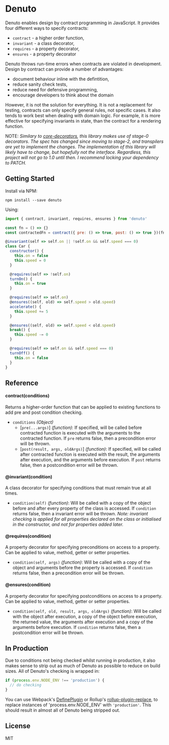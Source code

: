 # Denuto

Denuto enables design by contract programming in JavaScript. It provides four different ways to specify contracts:

* `contract` - a higher order function,
* `invariant` - a class decorator,
* `requires` - a property decorator,
* `ensures` - a property decorator

Denuto throws run-time errors when contracts are violated in development. Design by contract can provide a number of advantages:

* document behaviour inline with the defintition,
* reduce sanity check tests,
* reduce need for defensive programming,
* encourage developers to think about the domain

However, it is not the solution for everything. It is not a replacement for testing, contracts can only specify general rules, not specific cases. It also tends to work best when dealing with domain logic. For example, it is more effective for specifying invariants in state, than the contract for a rendering function.

NOTE: *Similary to [core-decorators][core-decorators], this library makes use of stage-0 decorators. The spec has changed since moving to stage-2, and transpilers are yet to implement the changes. The implementation of this library will likely have to change, but hopefully not the interface. Regardless, this project will not go to 1.0 until then. I recommend locking your dependency to PATCH.*

## Getting Started

Install via NPM:
```
npm install --save denuto
```

Using:
```javascript
import { contract, invariant, requires, ensures } from 'denuto'

const fn = () => {}
const contractedFn = contract({ pre: () => true, post: () => true })(fn)

@invariant(self => self.on || !self.on && self.speed === 0)
class Car {
  constructor() {
    this.on = false
    this.speed = 0
  }

  @requires(self => !self.on)
  turnOn() {
    this.on = true
  }

  @requires(self => self.on)
  @ensures((self, old) => self.speed > old.speed)
  accelerate() {
    this.speed += 5
  }

  @ensures((self, old) => self.speed < old.speed)
  break() {
    this.speed -= 0
  }

  @requires(self => self.on && self.speed === 0)
  turnOff() {
    this.on = false
  }
}
```

## Reference

#### contract(conditions)

Returns a higher-order function that can be applied to existing functions to add pre and post condition checking.

* `conditions` *(Object)*
  * [`pre(...args)`] *(function)*: If specified, will be called before contracted function is executed with the arguments to the contracted function. If `pre` returns false, then a precondition error will be thrown.
  * [`post(result, args, oldArgs)`] *(function)*: If specified, will be called after contracted function is executed with the result, the arguments after execution, and the arguments before execution. If `post` returns false, then a postcondition error will be thrown.

#### @invariant(condition)

A class decorator for specifying conditions that must remain true at all times.

* `condition(self)` *(function)*: Will be called with a copy of the object before and after every property of the class is accessed. If `condition` returns false, then a invariant error will be thrown. *Note: invariant checking is applied for all properties declared on the class or initialised in the constructor, and not for properties added later.*

#### @requires(condition)

A property decorator for specifying preconditions on access to a property. Can be applied to value, method, getter or setter properties.

* `condition(self, args)` *(function)*: Will be called with a copy of the object and arguments before the property is accessed. If `condition` returns false, then a precondition error will be thrown.

#### @ensures(condition)

A property decorator for specifying postconditions on access to a property. Can be applied to value, method, getter or setter properties.

* `condition(self, old, result, args, oldArgs)` *(function)*: Will be called with the object after execution, a copy of the object before execution, the returned value, the arguments after execution and a copy of the arguments before execution. If `condition` returns false, then a postcondition error will be thrown.

## In Production

Due to conditions not being checked whilst running in production, it also makes sense to strip out as much of Denuto as possible to reduce on build sizes. All of Denuto's checking is wrapped in:

```javascript
if (process.env.NODE_ENV !== 'production') {
  // do checking
}
```

You can use Webpack's [DefinePlugin][DefinePlugin] or Rollup's [rollup-plugin-replace][rollupreplace], to replace instances of 'process.env.NODE_ENV' with `'production'`. This should result in almost all of Denuto being stripped out.

## License
MIT

[DefinePlugin]: https://webpack.js.org/plugins/define-plugin/
[rollupreplace]: https://github.com/rollup/rollup-plugin-replace
[core-decorators]: https://github.com/jayphelps/core-decorators
